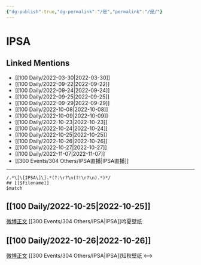 ```yaml
---
{"dg-publish":true,"dg-permalink":"/是","permalink":"/是/"}
---
```


# IPSA

## Linked Mentions
- [[100 Daily/2022-03-30\|2022-03-30]]
- [[100 Daily/2022-09-22\|2022-09-22]]
- [[100 Daily/2022-09-24\|2022-09-24]]
- [[100 Daily/2022-09-25\|2022-09-25]]
- [[100 Daily/2022-09-29\|2022-09-29]]
- [[100 Daily/2022-10-08\|2022-10-08]]
- [[100 Daily/2022-10-09\|2022-10-09]]
- [[100 Daily/2022-10-23\|2022-10-23]]
- [[100 Daily/2022-10-24\|2022-10-24]]
- [[100 Daily/2022-10-25\|2022-10-25]]
- [[100 Daily/2022-10-26\|2022-10-26]]
- [[100 Daily/2022-10-27\|2022-10-27]]
- [[100 Daily/2022-11-07\|2022-11-07]]
- [[300 Events/304 Others/IPSA直播\|IPSA直播]]


---

```expander
/.*\[\[IPSA\]\].*(?:\r?\n(?!\r?\n).*)*/
## [[$filename]]
$match
```
## [[100 Daily/2022-10-25\|2022-10-25]]

[微博正文](http://weibo.com/1851789841/MbVb8Ak2A) [[300 Events/304 Others/IPSA\|IPSA]]吟夏壁纸

## [[100 Daily/2022-10-26\|2022-10-26]]

[微博正文](http://weibo.com/1851789841/Mc5KKaRDl) [[300 Events/304 Others/IPSA\|IPSA]]知秋壁纸
<-->
